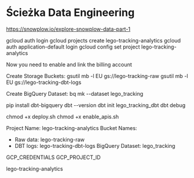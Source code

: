 # Ścieżka Data Engineering

https://snowplow.io/explore-snowplow-data-part-1

gcloud auth login
gcloud projects create lego-tracking-analytics
gcloud auth application-default login
gcloud config set project lego-tracking-analytics

Now you need to enable and link the billing account

Create Storage Buckets:
gsutil mb -l EU gs://lego-tracking-raw
gsutil mb -l EU gs://lego-tracking-dbt-logs

Create BigQuery Dataset:
bq mk --dataset lego_tracking


pip install dbt-bigquery
dbt --version
dbt init lego_tracking_dbt
dbt debug


chmod +x deploy.sh
chmod +x enable_apis.sh



Project Name: lego-tracking-analytics
Bucket Names: 
- Raw data: lego-tracking-raw
- DBT logs: lego-tracking-dbt-logs
BigQuery Dataset: lego_tracking


GCP_CREDENTIALS
GCP_PROJECT_ID

lego-tracking-analytics
